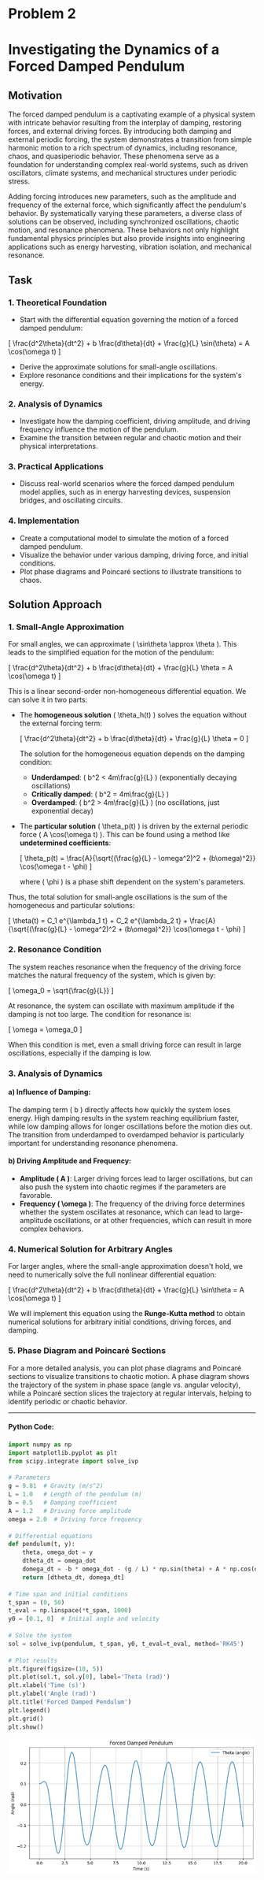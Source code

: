 # Problem 2
# Investigating the Dynamics of a Forced Damped Pendulum

## Motivation

The forced damped pendulum is a captivating example of a physical system with intricate behavior resulting from the interplay of damping, restoring forces, and external driving forces. By introducing both damping and external periodic forcing, the system demonstrates a transition from simple harmonic motion to a rich spectrum of dynamics, including resonance, chaos, and quasiperiodic behavior. These phenomena serve as a foundation for understanding complex real-world systems, such as driven oscillators, climate systems, and mechanical structures under periodic stress.

Adding forcing introduces new parameters, such as the amplitude and frequency of the external force, which significantly affect the pendulum's behavior. By systematically varying these parameters, a diverse class of solutions can be observed, including synchronized oscillations, chaotic motion, and resonance phenomena. These behaviors not only highlight fundamental physics principles but also provide insights into engineering applications such as energy harvesting, vibration isolation, and mechanical resonance.

## Task

### 1. Theoretical Foundation
- Start with the differential equation governing the motion of a forced damped pendulum:
  
\[
\frac{d^2\theta}{dt^2} + b \frac{d\theta}{dt} + \frac{g}{L} \sin(\theta) = A \cos(\omega t)
\]


- Derive the approximate solutions for small-angle oscillations.
- Explore resonance conditions and their implications for the system's energy.

### 2. Analysis of Dynamics
- Investigate how the damping coefficient, driving amplitude, and driving frequency influence the motion of the pendulum.
- Examine the transition between regular and chaotic motion and their physical interpretations.

### 3. Practical Applications
- Discuss real-world scenarios where the forced damped pendulum model applies, such as in energy harvesting devices, suspension bridges, and oscillating circuits.

### 4. Implementation
- Create a computational model to simulate the motion of a forced damped pendulum.
- Visualize the behavior under various damping, driving force, and initial conditions.
- Plot phase diagrams and Poincaré sections to illustrate transitions to chaos.

## Solution Approach

### 1. Small-Angle Approximation

For small angles, we can approximate \( \sin\theta \approx \theta \). This leads to the simplified equation for the motion of the pendulum:

\[
\frac{d^2\theta}{dt^2} + b \frac{d\theta}{dt} + \frac{g}{L} \theta = A \cos(\omega t)
\]

This is a linear second-order non-homogeneous differential equation. We can solve it in two parts:

- The **homogeneous solution** \( \theta_h(t) \) solves the equation without the external forcing term:

  \[
  \frac{d^2\theta}{dt^2} + b \frac{d\theta}{dt} + \frac{g}{L} \theta = 0
  \]

  The solution for the homogeneous equation depends on the damping condition:
  - **Underdamped**: \( b^2 < 4m\frac{g}{L} \) (exponentially decaying oscillations)
  - **Critically damped**: \( b^2 = 4m\frac{g}{L} \)
  - **Overdamped**: \( b^2 > 4m\frac{g}{L} \) (no oscillations, just exponential decay)

- The **particular solution** \( \theta_p(t) \) is driven by the external periodic force \( A \cos(\omega t) \). This can be found using a method like **undetermined coefficients**:

  \[
  \theta_p(t) = \frac{A}{\sqrt{(\frac{g}{L} - \omega^2)^2 + (b\omega)^2}} \cos(\omega t - \phi)
  \]

  where \( \phi \) is a phase shift dependent on the system's parameters.

Thus, the total solution for small-angle oscillations is the sum of the homogeneous and particular solutions:

\[
\theta(t) = C_1 e^{\lambda_1 t} + C_2 e^{\lambda_2 t} + \frac{A}{\sqrt{(\frac{g}{L} - \omega^2)^2 + (b\omega)^2}} \cos(\omega t - \phi)
\]

### 2. **Resonance Condition**

The system reaches resonance when the frequency of the driving force matches the natural frequency of the system, which is given by:

\[
\omega_0 = \sqrt{\frac{g}{L}}
\]

At resonance, the system can oscillate with maximum amplitude if the damping is not too large. The condition for resonance is:

\[
\omega = \omega_0
\]

When this condition is met, even a small driving force can result in large oscillations, especially if the damping is low.

### 3. **Analysis of Dynamics**

#### a) **Influence of Damping**:

The damping term \( b \) directly affects how quickly the system loses energy. High damping results in the system reaching equilibrium faster, while low damping allows for longer oscillations before the motion dies out. The transition from underdamped to overdamped behavior is particularly important for understanding resonance phenomena.

#### b) **Driving Amplitude and Frequency**:
- **Amplitude \( A \)**: Larger driving forces lead to larger oscillations, but can also push the system into chaotic regimes if the parameters are favorable.
- **Frequency \( \omega \)**: The frequency of the driving force determines whether the system oscillates at resonance, which can lead to large-amplitude oscillations, or at other frequencies, which can result in more complex behaviors.

### 4. **Numerical Solution for Arbitrary Angles**

For larger angles, where the small-angle approximation doesn't hold, we need to numerically solve the full nonlinear differential equation:

\[
\frac{d^2\theta}{dt^2} + b \frac{d\theta}{dt} + \frac{g}{L} \sin\theta = A \cos(\omega t)
\]

We will implement this equation using the **Runge-Kutta method** to obtain numerical solutions for arbitrary initial conditions, driving forces, and damping.

### 5. **Phase Diagram and Poincaré Sections**

For a more detailed analysis, you can plot phase diagrams and Poincaré sections to visualize transitions to chaotic motion. A phase diagram shows the trajectory of the system in phase space (angle vs. angular velocity), while a Poincaré section slices the trajectory at regular intervals, helping to identify periodic or chaotic behavior.

---


#### Python Code:
```python
import numpy as np
import matplotlib.pyplot as plt
from scipy.integrate import solve_ivp

# Parameters
g = 9.81  # Gravity (m/s^2)
L = 1.0   # Length of the pendulum (m)
b = 0.5   # Damping coefficient
A = 1.2   # Driving force amplitude
omega = 2.0  # Driving force frequency

# Differential equations
def pendulum(t, y):
    theta, omega_dot = y
    dtheta_dt = omega_dot
    domega_dt = -b * omega_dot - (g / L) * np.sin(theta) + A * np.cos(omega * t)
    return [dtheta_dt, domega_dt]

# Time span and initial conditions
t_span = (0, 50)
t_eval = np.linspace(*t_span, 1000)
y0 = [0.1, 0]  # Initial angle and velocity

# Solve the system
sol = solve_ivp(pendulum, t_span, y0, t_eval=t_eval, method='RK45')

# Plot results
plt.figure(figsize=(10, 5))
plt.plot(sol.t, sol.y[0], label='Theta (rad)')
plt.xlabel('Time (s)')
plt.ylabel('Angle (rad)')
plt.title('Forced Damped Pendulum')
plt.legend()
plt.grid()
plt.show()
```
![alt text](image2.png)

```